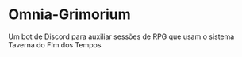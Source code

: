 # Omnia-Grimorium
Um bot de Discord para auxiliar sessões de RPG que usam o sistema Taverna do FIm dos Tempos
